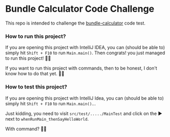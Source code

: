# Bundle Calculator Code Challenge

This repo is intended to challenge the [bundle-calculator](bundle-calculator.md) code test.


### How to run this project?

If you are opening this project with IntelliJ IDEA, you can (should be able to) simply hit `Shift + F10` to run `Main.main()`. Then congrats! you just managed to run this project! 🥳🥳

If you want to run this project with commands, then to be honest, I don't know how to do that yet. 🥲🥲


### How to test this project?

If you are opening this project with IntelliJ Idea, you can (should be able to) simply hit `Shift + F10` to run `Main.main()`...

Just kidding, you need to visit `src/test/...../MainTest` and click on the ▶ next to `whenRunMain_thenSayHelloWorld`.

With command? 🥲🥲